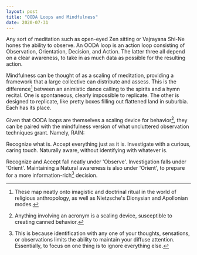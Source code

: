 ```yaml
---
layout: post
title: "OODA Loops and Mindfulness"
date: 2020-07-31
---
```


Any sort of meditation such as open-eyed Zen sitting or Vajrayana Shi-Ne hones the ability to observe. An OODA loop is an action loop consisting of Observation, Orientation, Decision, and Action. The latter three all depend on a clear awareness, to take in as much data as possible for the resulting action. 

Mindfulness can be thought of as a scaling of meditation, providing a framework that a large collective can distribute and assess. This is the difference[^dicho] between an animistic dance calling to the spirits and a hymn recital. One is spontaneous, clearly impossible to replicate. The other is designed to replicate, like pretty boxes filling out flattened land in suburbia. Each has its place.

Given that OODA loops are themselves a scaling device for behavior[^acro], they can be paired with the mindfulness version of what uncluttered observation techniques grant. Namely, RAIN:

Recognize what is.
Accept everything just as it is.
Investigate with a curious, caring touch.
Naturally aware, without identifying with whatever is.  

Recognize and Accept fall neatly under 'Observe'. Investigation falls under 'Orient'. Maintaining a Natural awareness is also under 'Orient', to prepare for a more information-rich[^identification] decision.

[^identification]: This is because identification with any one of your thoughts, sensations, or observations limits the ability to maintain your diffuse attention. Essentially, to focus on one thing is to ignore everything else. 



[^dicho]: These map neatly onto imagistic and doctrinal ritual in the world of religious anthropology, as well as Nietzsche's Dionysian and Apollonian modes.
[^acro]: Anything involving an acronym is a scaling device, susceptible to creating canned behavior.
